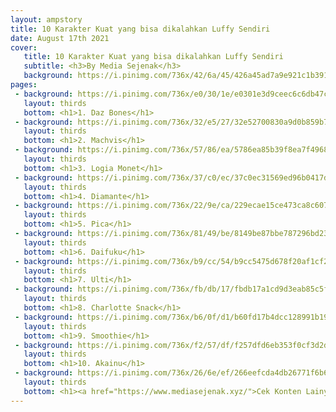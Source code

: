 ```yaml
---
layout: ampstory
title: 10 Karakter Kuat yang bisa dikalahkan Luffy Sendiri
date: August 17th 2021
cover:
   title: 10 Karakter Kuat yang bisa dikalahkan Luffy Sendiri
   subtitle: <h3>By Media Sejenak</h3>
   background: https://i.pinimg.com/736x/42/6a/45/426a45ad7a9e921c1b391b09c19a0b8d.jpg
pages: 
 - background: https://i.pinimg.com/736x/e0/30/1e/e0301e3d9ceec6c6db47c68d3e96a94f.jpg
   layout: thirds
   bottom: <h1>1. Daz Bones</h1>
 - background: https://i.pinimg.com/736x/32/e5/27/32e52700830a9d0b859b7bad96349690.jpg
   layout: thirds
   bottom: <h1>2. Machvis</h1> 
 - background: https://i.pinimg.com/736x/57/86/ea/5786ea85b39f8ea7f4968aa169ce89ae.jpg
   layout: thirds
   bottom: <h1>3. Logia Monet</h1>
 - background: https://i.pinimg.com/736x/37/c0/ec/37c0ec31569ed96b0417d20792b5b5bd.jpg
   layout: thirds
   bottom: <h1>4. Diamante</h1>
 - background: https://i.pinimg.com/736x/22/9e/ca/229ecae15ce473ca8c60770fe9625381.jpg
   layout: thirds
   bottom: <h1>5. Pica</h1>
 - background: https://i.pinimg.com/736x/81/49/be/8149be87bbe787296bd237530c0567cd.jpg
   layout: thirds
   bottom: <h1>6. Daifuku</h1>
 - background: https://i.pinimg.com/736x/b9/cc/54/b9cc5475d678f20af1cf2e9604579d10.jpg
   layout: thirds
   bottom: <h1>7. Ulti</h1>
 - background: https://i.pinimg.com/736x/fb/db/17/fbdb17a1cd9d3eab85c5f07a2c31b3dc.jpg
   layout: thirds
   bottom: <h1>8. Charlotte Snack</h1>
 - background: https://i.pinimg.com/736x/b6/0f/d1/b60fd17b4dcc128991b192bf49e70e38.jpg
   layout: thirds
   bottom: <h1>9. Smoothie</h1>
 - background: https://i.pinimg.com/736x/f2/57/df/f257dfd6eb353f0cf3d2d7ebc836ca93.jpg
   layout: thirds
   bottom: <h1>10. Akainu</h1>
 - background: https://i.pinimg.com/736x/26/6e/ef/266eefcda4db26771f6b625969988351.jpg
   layout: thirds
   bottom: <h1><a href="https://www.mediasejenak.xyz/">Cek Konten Lainya</a></h1>
---
```

